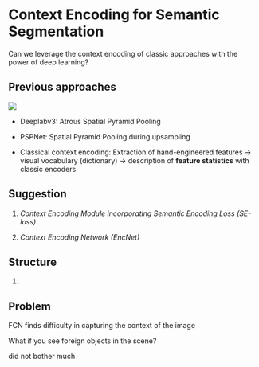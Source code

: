 # Context Encoding for Semantic Segmentation

Can we leverage the context encoding of classic approaches with the power of deep learning?

## Previous approaches

<img src="https://i2.wp.com/zhangbin0917.github.io/2018/06/11/Context-Encoding-for-Semantic-Segmentation/08.png"></img>
- Deeplabv3: Atrous Spatial Pyramid Pooling

- PSPNet: Spatial Pyramid Pooling during upsampling

- Classical context encoding: Extraction of hand-engineered features -> visual vocabulary (dictionary) -> description of **feature statistics** with classic encoders

## Suggestion

1. *Context Encoding Module incorporating Semantic Encoding Loss (SE-loss)*

2. *Context Encoding Network (EncNet)*

## Structure

1. 
## Problem

FCN finds difficulty in capturing the context of the image

What if you see foreign objects in the scene?

did not bother much
